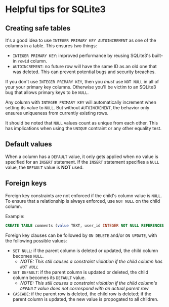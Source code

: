 # Helpful tips for SQLite3
## Creating safe tables
It's a good idea to use `INTEGER PRIMARY KEY AUTOINCREMENT` as one of the columns in a table. This ensures two things:
- `INTEGER PRIMARY KEY`: improved performance by reusing SQLite3's built-in `rowid` column.
- `AUTOINCREMENT`: no future row will have the same ID as an old one that was deleted. This can prevent potential bugs and security breaches.

If you don't use `INTEGER PRIMARY KEY`, then you *must* use `NOT NULL` in all of your your primary key columns. Otherwise you'll be victim to an SQLite3 bug that allows primary keys to be `NULL`.

Any column with `INTEGER PRIMARY KEY` will automatically increment when setting its value to `NULL`. But without `AUTOINCREMENT`, the behavior only ensures uniqueness from currently existing rows.

It should be noted that `NULL` values count as unique from each other. This has implications when using the `UNIQUE` contraint or any other equality test.

## Default values
When a column has a `DEFAULT` value, it only gets applied when no value is specified for an `INSERT` statement. If the `INSERT` statement specifies a `NULL` value, the `DEFAULT` value is **NOT** used.

## Foreign keys
Foreign key constraints are not enforced if the child's column value is `NULL`. To ensure that a relationship is always enforced, use `NOT NULL` on the child column.

Example:
```sql
CREATE TABLE comments (value TEXT, user_id INTEGER NOT NULL REFERENCES users);
```

Foreign key clauses can be followed by `ON DELETE` and/or `ON UPDATE`, with the following possible values:
- `SET NULL`: if the parent column is deleted or updated, the child column becomes `NULL`.
  - *NOTE: This still causes a constraint violation if the child column has `NOT NULL`*
- `SET DEFAULT`: if the parent column is updated or deleted, the child column becomes its `DEFAULT` value.
  - *NOTE: This still causes a constraint violation if the child column's `DEFAULT` value does not correspond with an actual parent row*
- `CASCADE`: if the parent row is deleted, the child row is deleted; if the parent column is updated, the new value is propogated to all children.

